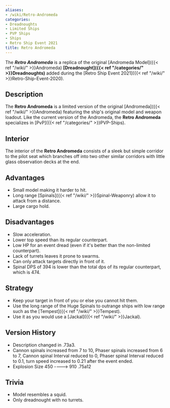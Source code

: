 ```yaml
---
aliases:
- /wiki/Retro-Andromeda
categories:
- Dreadnoughts
- Limited Ships
- PVP Ships
- Ships
- Retro Ship Event 2021
title: Retro Andromeda
---
```


The **_Retro Andromeda_** is a replica of the original [Andromeda Model]({{< ref "/wiki/" >}}Andromeda) **[Dreadnought]({{< ref "/categories/" >}}Dreadnoughts)** added during the [Retro Ship Event 2021]({{< ref "/wiki/" >}}Retro-Ship-Event-2020). 

## Description

The **Retro Andromeda** is a limited version of the original [Andromeda]({{< ref "/wiki/" >}}Andromeda) featuring the ship's original model and weapon loadout. Like the current version of the Andromeda, the **Retro Andromeda** specializes in [PvP]({{< ref "/categories/" >}}PVP-Ships).

## Interior

The interior of the **Retro Andromeda** consists of a sleek but simple corridor to the pilot seat which branches off into two other similar corridors with little glass observation decks at the end.

## Advantages

- Small model making it harder to hit.
- Long range [Spinals]({{< ref "/wiki/" >}}Spinal-Weaponry) allow it to attack from a distance.
- Large cargo hold.

## Disadvantages

- Slow acceleration.
- Lower top speed than its regular counterpart.
- Low HP for an event dread (even if it's better than the non-limited counterpart).
- Lack of turrets leaves it prone to swarms.
- Can only attack targets directly in front of it.
- Spinal DPS of 394 is lower than the total dps of its regular counterpart, which is 474.

## Strategy

- Keep your target in front of you or else you cannot hit them.
- Use the long range of the Huge Spinals to outrange ships with low range such as the [Tempest]({{< ref "/wiki/" >}}Tempest).
- Use it as you would use a [Jackal]({{< ref "/wiki/" >}}Jackal).

## Version History 

- Description changed in .73a3.
- Cannon spinals increased from 7 to 10, Phaser spinals increased from 6 to 7, Cannon spinal Interval reduced to 0, Phaser spinal Interval reduced to 0.1, turn speed increased to 0.21 after the event ended.
- Explosion Size 450 ----> 910 .75a12

## Trivia

- Model resembles a squid.
- Only dreadnought with no turrets.
